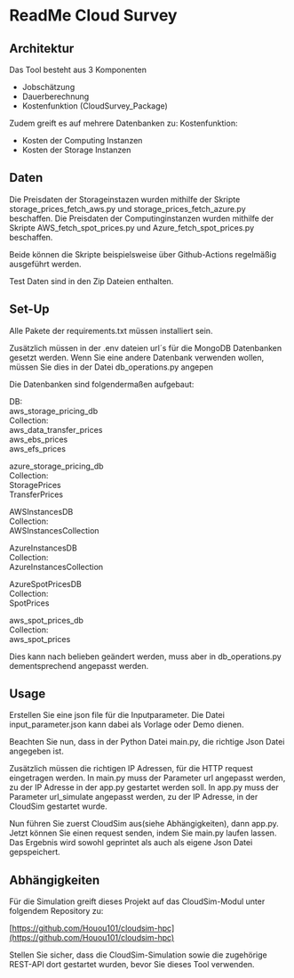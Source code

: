 # ReadMe  Cloud Survey

## Architektur
Das Tool besteht aus 3 Komponenten
- Jobschätzung
- Dauerberechnung
- Kostenfunktion (CloudSurvey_Package)

Zudem greift es auf mehrere Datenbanken zu:
Kostenfunktion:
- Kosten der Computing Instanzen
- Kosten der Storage Instanzen

## Daten
Die Preisdaten der Storageinstazen wurden mithilfe der Skripte storage_prices_fetch_aws.py und storage_prices_fetch_azure.py beschaffen.
Die Preisdaten der Computinginstanzen wurden mithilfe der Skripte AWS_fetch_spot_prices.py und Azure_fetch_spot_prices.py beschaffen.

Beide können die Skripte beispielsweise über Github-Actions regelmäßig ausgeführt werden.

Test Daten sind in den Zip Dateien enthalten.

## Set-Up
Alle Pakete der requirements.txt müssen installiert sein.

Zusätzlich müssen in der .env dateien url´s für die MongoDB Datenbanken gesetzt werden.
Wenn Sie eine andere Datenbank verwenden wollen, müssen Sie dies in der Datei db_operations.py angepen

Die Datenbanken sind folgendermaßen aufgebaut:

DB:  
aws_storage_pricing_db \
    Collection: \
    aws_data_transfer_prices\
    aws_ebs_prices\
    aws_efs_prices

azure_storage_pricing_db\
    Collection:\
    StoragePrices\
    TransferPrices

AWSInstancesDB\
    Collection:\
    AWSInstancesCollection

AzureInstancesDB\
    Collection:\
    AzureInstancesCollection

AzureSpotPricesDB\
    Collection:\
    SpotPrices

aws_spot_prices_db \
    Collection:\
    aws_spot_prices

        
Dies kann nach belieben geändert werden, muss aber in db_operations.py dementsprechend angepasst werden.
    

## Usage


Erstellen Sie eine json file für die Inputparameter.
Die Datei input_parameter.json kann dabei als Vorlage oder Demo dienen.

Beachten Sie nun, dass in der Python Datei main.py, die richtige Json Datei angegeben ist.

Zusätzlich müssen die richtigen IP Adressen, für die HTTP request eingetragen werden.
In main.py muss der Parameter url angepasst werden, zu der IP Adresse in der app.py gestartet werden soll.
In app.py muss der Parameter url_simulate angepasst werden, zu der IP Adresse, in der CloudSim gestartet wurde.

Nun führen Sie zuerst CloudSim aus(siehe Abhängigkeiten), dann app.py.
Jetzt können Sie einen request senden, indem Sie main.py laufen lassen.
Das Ergebnis wird sowohl geprintet als auch als eigene Json Datei gepspeichert.


## Abhängigkeiten
Für die Simulation greift dieses Projekt auf das CloudSim-Modul unter folgendem Repository zu:

[https://github.com/Houou101/cloudsim-hpc](https://github.com/Houou101/cloudsim-hpc)

Stellen Sie sicher, dass die CloudSim-Simulation sowie die zugehörige REST-API dort gestartet wurden, bevor Sie dieses Tool verwenden.

